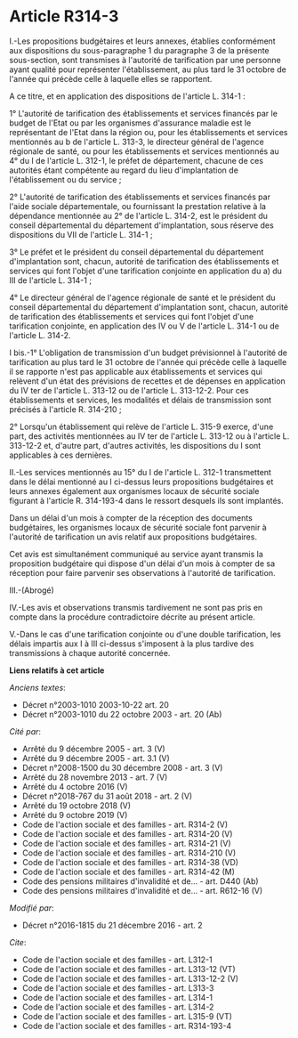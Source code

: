 # Article R314-3

I.-Les propositions budgétaires et leurs annexes, établies conformément aux dispositions du sous-paragraphe 1 du paragraphe 3
de la présente sous-section, sont transmises à l'autorité de tarification par une personne ayant qualité pour représenter
l'établissement, au plus tard le 31 octobre de l'année qui précède celle à laquelle elles se rapportent. 

A ce titre, et en application des dispositions de l'article L. 314-1 : 

1° L'autorité de tarification des établissements et services financés par le budget de l'Etat ou par les organismes
d'assurance maladie est le représentant de l'Etat dans la région ou, pour les établissements et services mentionnés au b de
l'article L. 313-3, le directeur général de l'agence régionale de santé, ou pour les établissements et services mentionnés au
4° du I de l'article L. 312-1, le préfet de département, chacune de ces autorités étant compétente au regard du lieu
d'implantation de l'établissement ou du service ; 

2° L'autorité de tarification des établissements et services financés par l'aide sociale départementale, ou fournissant la
prestation relative à la dépendance mentionnée au 2° de l'article L. 314-2, est le président du conseil départemental du
département d'implantation, sous réserve des dispositions du VII de l'article L. 314-1 ; 

3° Le préfet et le président du conseil départemental du département d'implantation sont, chacun, autorité de tarification
des établissements et services qui font l'objet d'une tarification conjointe en application du a) du III de l'article L.
314-1 ; 

4° Le directeur général de l'agence régionale de santé et le président du conseil départemental du département d'implantation
sont, chacun, autorité de tarification des établissements et services qui font l'objet d'une tarification conjointe, en
application des IV ou V de l'article L. 314-1 ou de l'article L. 314-2. 

I bis.-1° L'obligation de transmission d'un budget prévisionnel à l'autorité de tarification au plus tard le 31 octobre de
l'année qui précède celle à laquelle il se rapporte n'est pas applicable aux établissements et services qui relèvent d'un
état des prévisions de recettes et de dépenses en application du IV ter de l'article L. 313-12 ou de l'article L. 313-12-2.
Pour ces établissements et services, les modalités et délais de transmission sont précisés à l'article R. 314-210 ; 

2° Lorsqu'un établissement qui relève de l'article L. 315-9 exerce, d'une part, des activités mentionnées au IV ter de
l'article L. 313-12 ou à l'article L. 313-12-2 et, d'autre part, d'autres activités, les dispositions du I sont applicables à
ces dernières. 

II.-Les services mentionnés au 15° du I de l'article L. 312-1 transmettent dans le délai mentionné au I ci-dessus leurs
propositions budgétaires et leurs annexes également aux organismes locaux de sécurité sociale figurant à l'article R.
314-193-4 dans le ressort desquels ils sont implantés. 

Dans un délai d'un mois à compter de la réception des documents budgétaires, les organismes locaux de sécurité sociale font
parvenir à l'autorité de tarification un avis relatif aux propositions budgétaires. 

Cet avis est simultanément communiqué au service ayant transmis la proposition budgétaire qui dispose d'un délai d'un mois à
compter de sa réception pour faire parvenir ses observations à l'autorité de tarification. 

III.-(Abrogé) 

IV.-Les avis et observations transmis tardivement ne sont pas pris en compte dans la procédure contradictoire décrite au
présent article. 

V.-Dans le cas d'une tarification conjointe ou d'une double tarification, les délais impartis aux I à III ci-dessus
s'imposent à la plus tardive des transmissions à chaque autorité concernée.

**Liens relatifs à cet article**

_Anciens textes_:

  - Décret n°2003-1010 2003-10-22 art. 20
  - Décret n°2003-1010 du 22 octobre 2003 - art. 20 (Ab)

_Cité par_:

  - Arrêté du 9 décembre 2005 - art. 3 (V)
  - Arrêté du 9 décembre 2005 - art. 3.1 (V)
  - Décret n°2008-1500 du 30 décembre 2008 - art. 3 (V)
  - Arrêté du 28 novembre 2013 - art. 7 (V)
  - Arrêté du 4 octobre 2016 (V)
  - Décret n°2018-767 du 31 août 2018 - art. 2 (V)
  - Arrêté du 19 octobre 2018 (V)
  - Arrêté du 9 octobre 2019 (V)
  - Code de l'action sociale et des familles - art. R314-2 (V)
  - Code de l'action sociale et des familles - art. R314-20 (V)
  - Code de l'action sociale et des familles - art. R314-21 (V)
  - Code de l'action sociale et des familles - art. R314-210 (V)
  - Code de l'action sociale et des familles - art. R314-38 (VD)
  - Code de l'action sociale et des familles - art. R314-42 (M)
  - Code des pensions militaires d'invalidité et de... - art. D440 (Ab)
  - Code des pensions militaires d'invalidité et de... - art. R612-16 (V)

_Modifié par_:

  - Décret n°2016-1815 du 21 décembre 2016 - art. 2

_Cite_:

  - Code de l'action sociale et des familles - art. L312-1
  - Code de l'action sociale et des familles - art. L313-12 (VT)
  - Code de l'action sociale et des familles - art. L313-12-2 (V)
  - Code de l'action sociale et des familles - art. L313-3
  - Code de l'action sociale et des familles - art. L314-1
  - Code de l'action sociale et des familles - art. L314-2
  - Code de l'action sociale et des familles - art. L315-9 (VT)
  - Code de l'action sociale et des familles - art. R314-193-4
